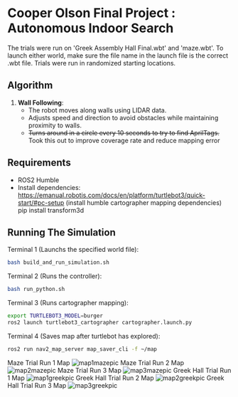 # Cooper Olson Final Project : Autonomous Indoor Search 

The trials were run on 'Greek Assembly Hall Final.wbt' and 'maze.wbt'. To launch either world, make sure the file name in the launch file is the correct .wbt file. Trials were run in randomized starting locations.

## Algorithm
1. **Wall Following**:
   - The robot moves along walls using LIDAR data.
   - Adjusts speed and direction to avoid obstacles while maintaining proximity to walls.
   - ~~Turns around in a circle every 10 seconds to try to find AprilTags.~~ Took this out to improve coverage rate and reduce mapping error

## Requirements
- ROS2 Humble
- Install dependencies:
   https://emanual.robotis.com/docs/en/platform/turtlebot3/quick-start/#pc-setup (install humble cartographer mapping dependencies)
   pip install transform3d

## Running The Simulation

Terminal 1 (Launchs the specified world file):
```bash
bash build_and_run_simulation.sh
```

Terminal 2 (Runs the controller):
```bash
bash run_python.sh
```

Terminal 3 (Runs cartographer mapping):
```bash
export TURTLEBOT3_MODEL=burger
ros2 launch turtlebot3_cartographer cartographer.launch.py
```

Terminal 4 (Saves map after turtlebot has explored):
```bash
ros2 run nav2_map_server map_saver_cli -f ~/map
```

Maze Trial Run 1 Map
![map1mazepic](https://github.com/user-attachments/assets/36d8893f-1802-4e38-b59d-ea8812c96953)
Maze Trial Run 2 Map
![map2mazepic](https://github.com/user-attachments/assets/7129c60e-7d57-40ef-9afb-8f3ba98cf7cc)
Maze Trial Run 3 Map
![map3mazepic](https://github.com/user-attachments/assets/13f394dc-7bd7-4352-abd9-17c8c4dbec19)
Greek Hall Trial Run 1 Map
![map1greekpic](https://github.com/user-attachments/assets/fe86ae62-b3a5-4964-9a27-e81f5fcb711f)
Greek Hall Trial Run 2 Map
![map2greekpic](https://github.com/user-attachments/assets/0aec6e76-3a84-4855-a484-456b013e0376)
Greek Hall Trial Run 3 Map
![map3greekpic](https://github.com/user-attachments/assets/9ef5b64f-f6b3-411f-ba10-acdafec5b919)

